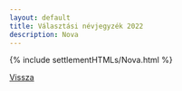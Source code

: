 ```yaml
---
layout: default
title: Választási névjegyzék 2022
description: Nova
---
```


{% include settlementHTMLs/Nova.html %}

[Vissza](../)